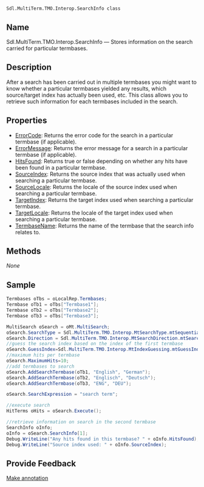 

# 
    Sdl.MultiTerm.TMO.Interop.SearchInfo class



## Name

Sdl.MultiTerm.TMO.Interop.SearchInfo —          Stores information on the search carried for particular termbases.



## Description



After a search has been carried out in multiple termbases you might want to know whether a particular termbases yielded any results, which source/target index has actually been used, etc. This class allows you to retrieve such information for each termbases included in the search.



## Properties

* [ErrorCode](Sdl.MultiTerm.TMO.Interop.SearchInfo.ErrorCode.html): Returns the error code for the search in a particular termbase (if applicable).
* [ErrorMessage](Sdl.MultiTerm.TMO.Interop.SearchInfo.ErrorMessage.html): Returns the error message for a search in a particular termbase (if applicable).
* [HitsFound](Sdl.MultiTerm.TMO.Interop.SearchInfo.HitsFound.html): Returns true or false depending on whether any hits have been found in a particular termbase.
* [SourceIndex](Sdl.MultiTerm.TMO.Interop.SearchInfo.SourceIndex.html): Returns the source index that was actually used when searching a particular termbase.
* [SourceLocale](Sdl.MultiTerm.TMO.Interop.SearchInfo.SourceLocale.html): Returns the locale of the source index used when searching a particular termbase.
* [TargetIndex](Sdl.MultiTerm.TMO.Interop.SearchInfo.TargetIndex.html): Returns the target index used when searching a particular termbase.
* [TargetLocale](Sdl.MultiTerm.TMO.Interop.SearchInfo.TargetLocale.html): Returns the locale of the target index used when searching a particular termbase.
* [TermbaseName](Sdl.MultiTerm.TMO.Interop.SearchInfo.TermbaseName.html): Returns the name of the termbase that the search info relates to.




## Methods
*None*


## Sample


```cs
Termbases oTbs = oLocalRep.Termbases;
Termbase oTb1 = oTbs["Termbase1"];
Termbase oTb2 = oTbs["Termbase2"];
Termbase oTb3 = oTbs["Termbase3"];

MultiSearch oSearch = oMt.MultiSearch;
oSearch.SearchType = Sdl.MultiTerm.TMO.Interop.MtSearchType.mtSequential;
oSearch.Direction = Sdl.MultiTerm.TMO.Interop.MtSearchDirection.mtSearchDown;
//guess the search index based on the index of the first termbase
oSearch.GuessIndex=Sdl.MultiTerm.TMO.Interop.MtIndexGuessing.mtGuessIndex;
//maximum hits per termbase
oSearch.MaximumHits=10;
//add termbases to search
oSearch.AddSearchTermbase(oTb1, "English", "German");
oSearch.AddSearchTermbase(oTb2, "Englisch", "Deutsch");
oSearch.AddSearchTermbase(oTb3, "ENG", "DEU");

oSearch.SearchExpression = "search term";

//execute search
HitTerms oHits = oSearch.Execute();

//retrieve information on search in the second termbase
SearchInfo oInfo;
oInfo = oSearch.SearchInfo[1];
Debug.WriteLine("Any hits found in this termbase? " + oInfo.HitsFound);
Debug.WriteLine("Source index used: " + oInfo.SourceIndex);
```



## Provide Feedback

[Make annotation](mailto:sdk-feedback@sdl.com&amp;subject=Reference%20for%20Sdl.MultiTerm.TMO.Interop.SearchInfo)

